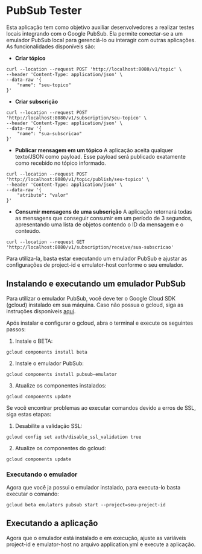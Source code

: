 
# PubSub Tester

Esta aplicação tem como objetivo auxiliar desenvolvedores a realizar testes locais integrando com o Google PubSub. Ela permite conectar-se a um emulador PubSub local para gerenciá-lo ou interagir com outras aplicações. As funcionalidades disponíveis são:

- **Criar tópico**
```
curl --location --request POST 'http://localhost:8080/v1/topic' \
--header 'Content-Type: application/json' \
--data-raw '{
    "name": "seu-topico"
}'
```

- **Criar subscrição**
```
curl --location --request POST 'http://localhost:8080/v1/subscription/seu-topico' \
--header 'Content-Type: application/json' \
--data-raw '{
    "name": "sua-subscricao"
}'
```

- **Publicar mensagem em um tópico**
A aplicação aceita qualquer texto/JSON como payload. Esse payload será publicado exatamente como recebido no tópico informado.
```
curl --location --request POST 'http://localhost:8080/v1/topic/publish/seu-topico' \
--header 'Content-Type: application/json' \
--data-raw '{
    "atributo": "valor"
}'
```

- **Consumir mensagens de uma subscrição**
A aplicação retornará todas as mensagens que conseguir consumir em um período de 3 segundos, apresentando uma lista de objetos contendo o ID da mensagem e o conteúdo.
```
curl --location --request GET 'http://localhost:8080/v1/subscription/receive/sua-subscricao'
```

Para utiliza-la, basta estar executando um emulador PubSub e ajustar as configurações de project-id e emulator-host conforme o seu emulador.

## Instalando e executando um emulador PubSub
Para utilizar o emulador PubSub, você deve ter o Google Cloud SDK (gcloud) instalado em sua máquina. Caso não possua o gcloud, siga as instruções disponíveis [aqui](https://cloud.google.com/sdk/docs/install?hl=pt-br).

Após instalar e configurar o gcloud, abra o terminal e execute os seguintes passos:

1. Instale o BETA:
```
gcloud components install beta
```

2. Instale o emulador PubSub:
```
gcloud components install pubsub-emulator
```

3. Atualize os componentes instalados:
```
gcloud components update
```

Se você encontrar problemas ao executar comandos devido a erros de SSL, siga estas etapas:

1. Desabilite a validação SSL:
```
gcloud config set auth/disable_ssl_validation true
```

2. Atualize os componentes do gcloud:
```
gcloud components update
```

### Executando o emulador
Agora que você ja possui o emulador instalado, para executa-lo basta executar o comando:
```
gcloud beta emulators pubsub start --project=seu-project-id
```

## Executando a aplicação
Agora que o emulador está instalado e em execução, ajuste as variáveis project-id e emulator-host no arquivo application.yml e execute a aplicação.

